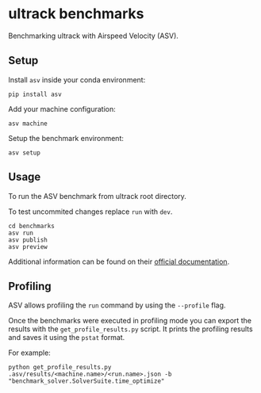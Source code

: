 # ultrack benchmarks

Benchmarking ultrack with Airspeed Velocity (ASV).

## Setup

Install `asv` inside your conda environment:
```
pip install asv
```

Add your machine configuration:
```
asv machine
```

Setup the benchmark environment:
```
asv setup
```

## Usage

To run the ASV benchmark from ultrack root directory.

To test uncommited changes replace `run` with `dev`.

```
cd benchmarks
asv run
asv publish
asv preview
```

Additional information can be found on their [official documentation](https://asv.readthedocs.io/en/stable/).


## Profiling

ASV allows profiling the `run` command by using the `--profile` flag.

Once the benchmarks were executed in profiling mode you can export the results with the `get_profile_results.py` script.
It prints the profiling results and saves it using the `pstat` format.

For example:

```
python get_profile_results.py .asv/results/<machine.name>/<run.name>.json -b "benchmark_solver.SolverSuite.time_optimize"
```
